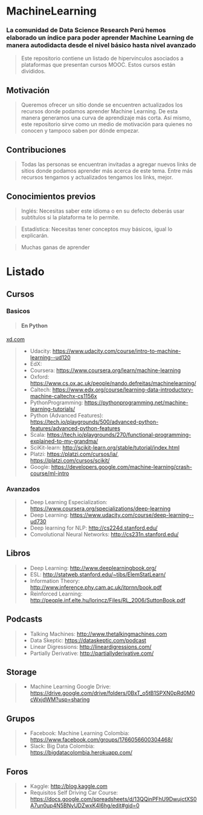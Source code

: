 # MachineLearning

### La comunidad de Data Science Research Perú hemos elaborado un índice para poder aprender Machine Learning de manera autodidacta desde el nivel básico hasta nivel avanzado

> Este repositorio contiene un listado de hipervínculos asociados a plataformas que presentan cursos MOOC. Estos cursos están divididos.

## Motivación

> Queremos ofrecer un sitio donde se encuentren actualizados los recursos donde podamos aprender Machine Learning. De esta manera generamos una curva de aprendizaje más corta. Así mismo, este repositorio sirve como un medio de motivación para quienes no conocen y tampoco saben por dónde empezar.

## Contribuciones

> Todas las personas se encuentran invitadas a agregar nuevos links de sitios donde podamos aprender más acerca de este tema. Entre más recursos tengamos y actualizados tengamos los links, mejor.

## Conocimientos previos

> Inglés: Necesitas saber este idioma o en su defecto deberás usar subtítulos si la plataforma te lo permite.

> Estadística: Necesitas tener conceptos muy básicos, igual lo explicarán.

> Muchas ganas de aprender

# Listado
## Cursos
### Basicos
> #### En Python

[xd.com](xd)
> * Udacity: https://www.udacity.com/course/intro-to-machine-learning--ud120
> * EdX: 
> * Coursera: https://www.coursera.org/learn/machine-learning
> * Oxford: https://www.cs.ox.ac.uk/people/nando.defreitas/machinelearning/
> * Caltech: https://www.edx.org/course/learning-data-introductory-machine-caltechx-cs1156x
> * PythonProgramming: https://pythonprogramming.net/machine-learning-tutorials/
> * Python (Advanced Features): https://tech.io/playgrounds/500/advanced-python-features/advanced-python-features
> * Scala: https://tech.io/playgrounds/270/functional-programming-explained-to-my-grandma/
> * SciKit-learn: http://scikit-learn.org/stable/tutorial/index.html 
> * Platzi: https://platzi.com/cursos/ia/, https://platzi.com/cursos/scikit/
> * Google: https://developers.google.com/machine-learning/crash-course/ml-intro 

### Avanzados
> * Deep Learning Especialization: https://www.coursera.org/specializations/deep-learning
> * Deep Learning: https://www.udacity.com/course/deep-learning--ud730
> * Deep learning for NLP: http://cs224d.stanford.edu/
> * Convolutional Neural Networks: http://cs231n.stanford.edu/

## Libros
> * Deep Learning: http://www.deeplearningbook.org/
> * ESL: http://statweb.stanford.edu/~tibs/ElemStatLearn/
> * Information Theory: http://www.inference.phy.cam.ac.uk/itprnn/book.pdf
> * Reinforced Learning: http://people.inf.elte.hu/lorincz/Files/RL_2006/SuttonBook.pdf

## Podcasts
> * Talking Machines: http://www.thetalkingmachines.com
> * Data Skeptic: https://dataskeptic.com/podcast
> * Linear Digressions: http://lineardigressions.com/
> * Partially Derivative: http://partiallyderivative.com/

## Storage
> * Machine Learning Google Drive: https://drive.google.com/drive/folders/0BxT_o5tB1SPXN0pRd0M0cWxjdWM?usp=sharing

## Grupos
> * Facebook: Machine Learning Colombia: https://www.facebook.com/groups/1766056600304468/
> * Slack: Big Data Colombia: https://bigdatacolombia.herokuapp.com/

## Foros
> * Kaggle: http://blog.kaggle.com
> * Requisitos Self Driving Car Course: https://docs.google.com/spreadsheets/d/13QQinPFhU9DwujctXS0A7un0up4N5BNyUDZwxK4I6hg/edit#gid=0